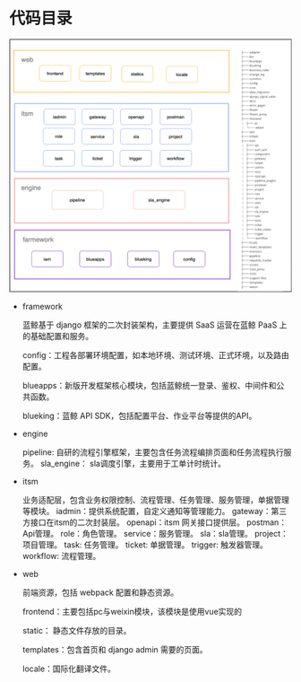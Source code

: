 # 代码目录

![](../resource/img/code_structure.png)


- framework

  蓝鲸基于 django 框架的二次封装架构，主要提供 SaaS 运营在蓝鲸 PaaS 上的基础配置和服务。

  config：工程各部署环境配置，如本地环境、测试环境、正式环境，以及路由配置。

  blueapps：新版开发框架核心模块，包括蓝鲸统一登录、鉴权、中间件和公共函数。

  blueking：蓝鲸 API SDK，包括配置平台、作业平台等提供的API。

- engine

  pipeline: 自研的流程引擎框架，主要包含任务流程编排页面和任务流程执行服务。
  sla_engine： sla调度引擎，主要用于工单计时统计。
  
- itsm

  业务适配层，包含业务权限控制、流程管理、任务管理、服务管理，单据管理等模块。
  iadmin：提供系统配置，自定义通知等管理能力。
  gateway：第三方接口在itsm的二次封装层。
  openapi：itsm 网关接口提供层。
  postman：Api管理。
  role：角色管理。
  service：服务管理。
  sla：sla管理。
  project：项目管理。
  task: 任务管理。
  ticket: 单据管理。
  trigger: 触发器管理。
  workflow: 流程管理。
- web

  前端资源，包括 webpack 配置和静态资源。

  frontend：主要包括pc与weixin模块，该模块是使用vue实现的

  static： 静态文件存放的目录。

  templates：包含首页和 django admin 需要的页面。

  locale：国际化翻译文件。
